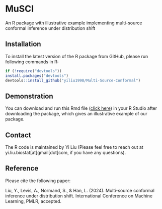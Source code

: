 # MuSCI
An R package with illustrative example implementing multi-source conformal inference under distribution shift

## Installation
To install the latest version of the R package from GitHub, please run following commands in R:

```r
if (!require("devtools"))
install.packages("devtools")
devtools::install_github("yiliu1998/Multi-Source-Conformal")
```

## Demonstration
You can download and run this Rmd file ([click here](https://github.com/yiliu1998/Multi-Source-Conformal/tree/main/vignettes)) in your R Studio after downloading the package, which gives an illustrative example of our package.  

## Contact 
The R code is maintained by Yi Liu (Please feel free to reach out at yi.liu.biostat[at]gmail[dot]com, if you have any questions). 

## Reference
Please cite the following paper:

Liu, Y., Levis, A., Normand, S., & Han, L. (2024). Multi-source conformal inference under distribution shift. International Conference on Machine Learning, PMLR, accepted. 
